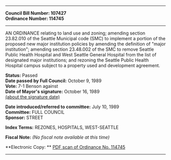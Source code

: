 * * * * *  
  
**Council Bill Number: [](#h0)[](#h2)107427**   
**Ordinance Number: 114745**  
  
* * * * *  
  
AN ORDINANCE relating to land use and zoning; amending section 23.82.010 of the Seattle Municipal code (SMC) to implement a portion of the proposed new major institution policies by amending the definition of "major institution"; amending section 23.48.002 of the SMC to remove Seattle Public Health Hospital and West Seattle General Hospital from the list of designated major institutions; and rezoning the Seattle Public Health Hospital campus subject to a property used and development agreement.  
  
**Status:** Passed   
**Date passed by Full Council:** October 9, 1989   
**Vote:** 7-1 Benson against   
**Date of Mayor's signature:** October 16, 1989   
[(about the signature date)](/~public/approvaldate.htm)   
  
  
**Date introduced/referred to committee:** July 10, 1989   
**Committee:** FULL COUNCIL   
**Sponsor:** STREET   
  
**Index Terms:** REZONES, HOSPITALS, WEST-SEATTLE  
  
**Fiscal Note:** *(No fiscal note available at this time)*  
  
**Electronic Copy: ** [PDF scan of Ordinance No. 114745](/~archives/Ordinances/Ord_114745.pdf)  
  
* * * * *  
